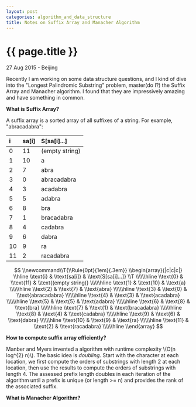 ```yaml
---
layout: post
categories: algorithm_and_data_structure
title: Notes on Suffix Array and Manacher Algorithm
---
```


{{ page.title }}
================

<p class="meta">27 Aug 2015 - Beijing</p>

Recently I am working on some data structure questions, and I kind of
dive into the "Longest Palindromic Substring" problem, master(do I?) the Suffix
Array and Manacher algorithm. I found that they are impressively amazing and have something in common.

**What is Suffix Array?**

A suffix array is a sorted array of all suffixes of a string. For example, "abracadabra":

i          |sa[i]           |S[sa[i]...]
:----------|:----------|:---------------
0          |11         |(empty string)
1          |10         |a
2          |7          |abra
3          |0          |abracadabra
4          |3          |acadabra
5          |5          |adabra
6          |8          |bra
7          |1          |bracadabra
8          |4          |cadabra
9          |6          |dabra
10         |9          |ra
11         |2          |racadabra

$$
\\newcommand\\T{\\Rule{0pt}{1em}{.3em}}
\\begin{array}{|c|c|c|}
\\hline
  \\text{i}  & \\text{sa[i]} & \\text{S[sa[i]...]}    \\T \\\\\\hline
  \\text{0}  & \\text{11}    & \\text{(empty string)} \\\\\\hline
  \\text{1}  & \\text{10}    & \\text{a}              \\\\\\hline
  \\text{2}  & \\text{7}     & \\text{abra}           \\\\\\hline
  \\text{3}  & \\text{0}     & \\text{abracadabra}    \\\\\\hline
  \\text{4}  & \\text{3}     & \\text{acadabra}       \\\\\\hline
  \\text{5}  & \\text{5}     & \\text{adabra}         \\\\\\hline
  \\text{6}  & \\text{8}     & \\text{bra}            \\\\\\hline
  \\text{7}  & \\text{1}     & \\text{bracadabra}     \\\\\\hline
  \\text{8}  & \\text{4}     & \\text{cadabra}        \\\\\\hline
  \\text{9}  & \\text{6}     & \\text{dabra}          \\\\\\hline
  \\text{10} & \\text{9}     & \\text{ra}             \\\\\\hline
  \\text{11} & \\text{2}     & \\text{racadabra}      \\\\\\hline
\\end{array}
$$

**How to compute suffix array efficiently?**

Manber and Myers invented a algorithm with runtime complexity \\(O(n log^{2} n)\\). The basic idea is *doubling*. Start with the character at each location, we first compute the orders of substrings with length 2 at each location, then use the results to compute the orders of substrings with length 4.  The assessed prefix length doubles in each iteration of the algorithm until a prefix is unique (or length >= n) and provides the rank of the associated suffix.

**What is Manacher Algorithm?**

